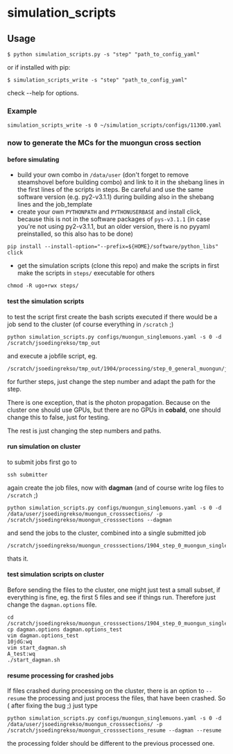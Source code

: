 # simulation_scripts

## Usage

```
$ python simulation_scripts.py -s "step" "path_to_config_yaml"
```

or if installed with pip:
```
$ simulation_scripts_write -s "step" "path_to_config_yaml"
```
check --help for options.

### Example
```
simulation_scripts_write -s 0 ~/simulation_scripts/configs/11300.yaml 
```

### now to generate the MCs for the muongun cross section

#### before simulating

- build your own combo in `/data/user` (don't forget to remove steamshovel before building combo) and link to it in the shebang lines in the first lines of the scripts in steps. Be careful and use the same software version (e.g. py2-v3.1.1) during building also in the shebang lines and the job_template
- create your own `PYTHONPATH` and `PYTHONUSERBASE` and install click, because this is not in the software packages of `pys-v3.1.1` (in case you're not using py2-v3.1.1, but an older version, there is no pyyaml preinstalled, so this also has to be done)

```
pip install --install-option="--prefix=${HOME}/software/python_libs" click
```

- get the simulation scripts (clone this repo) and make the scripts in 
first make the scripts in `steps/` executable for others

```
chmod -R ugo+rwx steps/
```

#### test the simulation scripts

to test the script first create the bash scripts executed if there would be a job send to the cluster
(of course everything in `/scratch` ;)
```
python simulation_scripts.py configs/muongun_singlemuons.yaml -s 0 -d /scratch/jsoedingrekso/tmp_out
```
and execute a jobfile script, eg.
```
/scratch/jsoedingrekso/tmp_out/1904/processing/step_0_general_muongun/jobs/step_general_muongun.sh
```
for further steps, just change the step number and adapt the path for the step.

There is one exception, that is the photon propagation.
Because on the cluster one should use GPUs, but there are no GPUs in __cobald__, one should change this to false, just for testing.

The rest is just changing the step numbers and paths.

#### run simulation on cluster

to submit jobs first go to 
```
ssh submitter
```
again create the job files, now with __dagman__ (and of course write log files to `/scratch` ;)
```
python simulation_scripts.py configs/muongun_singlemuons.yaml -s 0 -d /data/user/jsoedingrekso/muongun_crosssections/ -p /scratch/jsoedingrekso/muongun_crosssections --dagman
```
and send the jobs to the cluster, combined into a single submitted job
```
/scratch/jsoedingrekso/muongun_crosssections/1904_step_0_muongun_singlemuons_py3v4/start_dagman.sh
```
thats it.

#### test simulation scripts on cluster

Before sending the files to the cluster, one might just test a small subset, if everything is fine, eg. the first 5 files and see if things run. Therefore just change the `dagman.options` file.
```
cd /scratch/jsoedingrekso/muongun_crosssections/1904_step_0_muongun_singlemuons_py3v4/
cp dagman.options dagman.options_test
vim dagman.options_test
10jdG:wq
vim start_dagman.sh
A_test:wq
./start_dagman.sh
```

#### resume processing for crashed jobs

If files crashed during processing on the cluster, there is an option to `--resume` the processing and just process the files, that have been crashed.
So ( after fixing the bug ;) just type
```
python simulation_scripts.py configs/muongun_singlemuons.yaml -s 0 -d /data/user/jsoedingrekso/muongun_crosssections/ -p /scratch/jsoedingrekso/muongun_crosssections_resume --dagman --resume
```
the processing folder should be different to the previous processed one.
